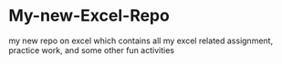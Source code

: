 # My-new-Excel-Repo
my new repo on excel which contains all my excel related assignment, practice work, and some other fun activities
